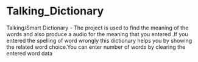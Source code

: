 # Talking_Dictionary
Talking/Smart Dictionary - The project is used to find the meaning of the words and also produce a audio for the meaning that you entered .If you entered the spelling of word wrongly this dictionary helps you by showing the related word choice.You can enter number of words by clearing the entered word data 
